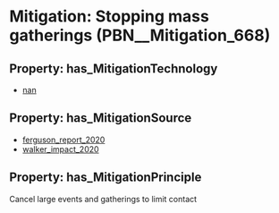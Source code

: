 # Mitigation: __Stopping mass gatherings__ (PBN__Mitigation_668)

## Property: has_MitigationTechnology

* [nan](../Technology/PBN__Technology_22)

## Property: has_MitigationSource

* [ferguson_report_2020](../Article/PBN__Article_80)
* [walker_impact_2020](../Article/PBN__Article_65)

## Property: has_MitigationPrinciple

Cancel large events and gatherings to limit contact

